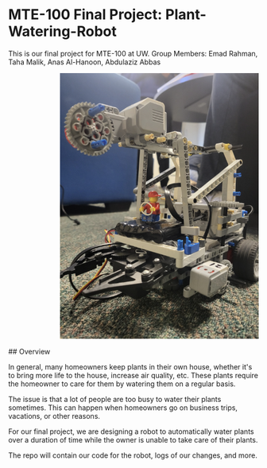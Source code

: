 # MTE-100 Final Project: Plant-Watering-Robot

This is our final project for MTE-100 at UW.
Group Members: Emad Rahman, Taha Malik,  Anas Al-Hanoon, Abdulaziz Abbas

<p align="right">
  <img src="https://github.com/EmadsGitHub/plant-watering-robot/blob/main/Screenshot%202024-11-08%20121515.png" alt="Plant Watering Robot" width="400"/>
</p>
## Overview

In general, many homeowners keep plants in their own house, whether it's to bring more life to the house, increase air quality, etc. These plants require the homeowner to care for them  by watering them on a regular basis. 

The issue is that a lot of people are too busy to water their plants sometimes. This can happen when homeowners go on business trips, vacations, or other reasons.

For our final project, we are designing a robot to automatically water plants over a duration of time while the owner is unable to  take care of their plants.

The repo will contain our code for the robot, logs of our changes, and more.
